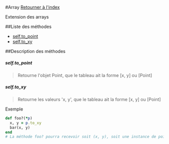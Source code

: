 #Array
[Retourner à l'index](README.md)

Extension des arrays

##Liste des méthodes
*    [self.to_point](#selfto_point)
*    [self.to_xy](#selfto_xy)


##Description des méthodes
##### self.to_point

> Retourne l'objet Point, que le tableau ait la forme [x, y] ou [Point]

  
> 





##### self.to_xy

> Retourne les valeurs 'x, y', que le tableau ait la forme [x, y] ou [Point]

  
> 



Exemple  
```ruby  
def foo?(*p)
  x, y = p.to_xy
  bar(x, y)
end
# La méthode foo? pourra recevoir soit (x, y), soit une instance de point en argument  
```



